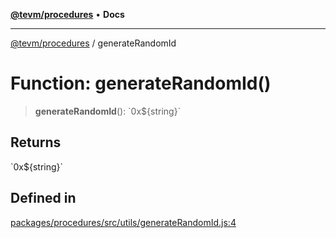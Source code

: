 [**@tevm/procedures**](../README.md) • **Docs**

***

[@tevm/procedures](../globals.md) / generateRandomId

# Function: generateRandomId()

> **generateRandomId**(): \`0x$\{string\}\`

## Returns

\`0x$\{string\}\`

## Defined in

[packages/procedures/src/utils/generateRandomId.js:4](https://github.com/qbzzt/tevm-monorepo/blob/main/packages/procedures/src/utils/generateRandomId.js#L4)
